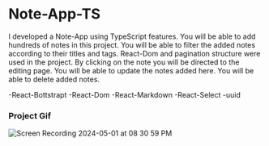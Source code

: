 <h1>Note-App-TS</h1>

<p>
I developed a Note-App using TypeScript features. You will be able to add hundreds of notes in this project. You will be able to filter the added notes according to their titles and tags. React-Dom and pagination structure were used in the project. By clicking on the note you will be directed to the editing page. You will be able to update the notes added here. You will be able to delete added notes.</p>

  <p>
    -React-Bottstrapt
    -React-Dom
    -React-Markdown
    -React-Select
    -uuid
  </p>

  <h3>Project Gif</h3>

  
![Screen Recording 2024-05-01 at 08 30 59 PM](https://github.com/nazanyilmaz/NoteApp-TS/assets/147782488/7075175b-f158-4731-972f-0afef82793ad)
